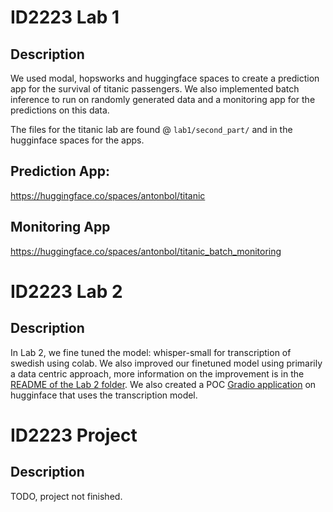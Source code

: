 # ID2223 Lab 1

## Description
We used modal, hopsworks and huggingface spaces to create a prediction app for the survival of titanic passengers. We also implemented batch inference to run on randomly generated data and a monitoring app for the predictions on this data.

The files for the titanic lab are found @ `lab1/second_part/` and in the hugginface spaces for the apps.


## Prediction App:
https://huggingface.co/spaces/antonbol/titanic


## Monitoring App
https://huggingface.co/spaces/antonbol/titanic_batch_monitoring

# ID2223 Lab 2

## Description
In Lab 2, we fine tuned the model: whisper-small for transcription of swedish using colab. We also improved our finetuned model using primarily a data centric approach, more information on the improvement is in the [README of the Lab 2 folder](https://github.com/fi-m/ID2223/blob/main/lab2/README.md). We also created a POC [Gradio application](https://huggingface.co/spaces/antonbol/finetune_whisper) on hugginface that uses the transcription model.


# ID2223 Project

## Description
TODO, project not finished.

